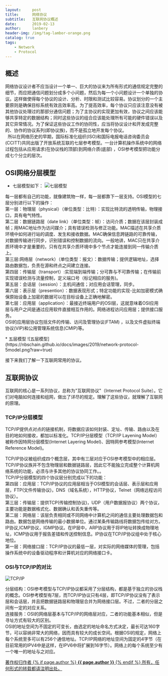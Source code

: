 ```yaml
---
layout:     post
title:      网络协议
subtitle:   互联网协议概述
date:       2019-02-13
author:     lanbery
header-img: /img/tag-lambor-orange.png
catalog: true
tags:
    - Network
    - Protocol	
---
```


## 概述

<p class="section-indent">
网络协议设计者不应当设计一个单一、巨大的协议来为所有形式的通信规定完整的细节，而应把通信问题划分成多个小问题，然后为每一个小问题设计一个单独的协议。这样做使得每个协议的设计、分析、时限和测试比较容易。协议划分的一个主要原则是确保目标系统有效且效率高。为了提高效率，每个协议只应该注意没有被其他协议处理过的那部分通信问题；为了主协议的实现更加有效，协议之间应该能够共享特定的数据结构；同时这些协议的组合应该能处理所有可能的硬件错误以及其它异常情况。为了保证这些协议工作的协同性，应当将协议设计和开发成完整的、协作的协议系列(即协议族)，而不是孤立地开发每个协议。<br>  所以在网络历史的早期，国际标准化组织(ISO)和国际电报电话咨询委员会(CCITT)共同出版了开放系统互联的七层参考模型。一台计算机操作系统中的网络过程包括从应用请求(在协议栈的顶部)到网络介质(底部) ，OSI参考模型把功能分成七个分立的层次。
</p>

## OSI网络分层模型
  * 七层模型如下：
![七层模型](https://nbschain.github.io/docs/images/2019/network-protocol-layer-model.jpg?raw=true)
<p class="section-indent">
每一层都有自己的功能，就像建筑物一样，每一层都靠下一层支持。OSI模型的七层分别进行以下的操作：<br>
第一层：物理层（physical）（单位类型：比特）：实现比特流的透明传输，物理接口，具有电气特性。<br>
第二层：数据链路层（date link）（单位类型：帧）：访问介质；数据在该层封装成帧；用MAC地址作为访问媒介；具有错误检测与修正功能。MAC描述在共享介质环境中如何进行站的调度、发生和接收数据。MAC确保信息跨链路的可靠传输，对数据传输进行同步，识别错误和控制数据的流向。一般地讲，MAC只在共享介质环境中才是重要的，只有在共享介质环境中多个节点才能连接到同一传输介质上。<br>
第三层:网络层（network）（单位类型：报文）：数据传输；提供逻辑地址，选择路由数据包，负责在源和终点之间建立连接。<br>
第四层：传输层（transport）:实现端到端传输；分可靠与不可靠传输；在传输前实现错误检测与流量控制，定义端口号（标记相应的服务)。<br>
第五层：会话层（session）：主机间通信；对应用会话管理，同步。<br>
第六层：表示层（presention）：数据表现形式；特定功能的实现-比如加密模式确保原始设备上加密的数据可以在目标设备上正确地解密。<br>
第七层：应用层（application）：最接近终端用户的OSI层，这就意味着OSI应用层与用户之间是通过应用软件直接相互作用的。网络进程访问应用层；提供接口服务。<br>
OSI的应用层协议包括文件的传输、访问及管理协议(FTAM) ，以及文件虚拟终端协议(VIP)和公用管理系统信息(CMIP)等。
</p>
  * 五层模型
![五层模型](https://nbschain.github.io/docs/images/2019/network-protocol-5model.png?raw=true) 
<p>接下来我们了解一下互联网常用的协议。</p>

## 互联网协议
<p class="section-indent">
互联网的核心是一系列协议，总称为"互联网协议"（Internet Protocol Suite）。它们对电脑如何连接和组网，做出了详尽的规定。理解了这些协议，就理解了互联网的原理。
</p>

### TCP/IP分层模型
<p class="section-indent">
TCP/IP提供点对点的链接机制，将数据应该如何封装、定址、传输、路由以及在目的地如何接收，都加以标准化。TCP/IP分层模型（TCP/IP Layening Model）被称作因特网分层模型(Internet Layering Model)、因特网参考模型(Internet Reference Model)。
</p>

<p class="section-indent">
TCP/IP协议被组织成四个概念层，其中有三层对应于OSI参考模型中的相应层。TCP/IP协议族并不包含物理层和数据链路层，因此它不能独立完成整个计算机网络系统的功能，必须与许多其他的协议协同工作。。<br>
TCP/IP分层模型的四个协议层分别完成以下的功能：<br>
第四层：应用层：TCP/IP协议的应用层相当于OSI模型的会话层、表示层和应用层，FTP(文件传输协议)，DNS（域名系统），HTTP协议，Telnet（网络远程访问协议）。<br>
第三层：传输层：提供TCP(传输控制协议)，UDP（用户数据报协议）两个协议，主要功能是数据格式化、数据确认和丢失重传等。<br>
第二层：网络层：该层负责相同或不同网络中计算机之间的通信主要处理数据包和路由。数据包是网络传输的最小数据单位。通过某条传输路线将数据包传给对方。IP协议,ICMP协议，IGMP协议。在IP层中，ARP协议用于将IP地址转换成物理地址，ICMP协议用于报告差错和传送控制信息。IP协议在TCP/IP协议组中处于核心地位。
<br>第一层：网络接口层：TCP/IP协议的最低一层，对实际的网络媒体的管理，包括操作系统中的设备驱动程序和计算机对应的网络接口卡。
</p>

### OSI与TCP/IP的对比
![TCP/IP](https://nbschain.github.io/docs/images/2019/tcpip-np-compare.jpg?raw=true) 

<p class="section-indent">
分层结构：OSI参考模型与TCP/IP协议都采用了分层结构，都是基于独立的协议栈的概念。OSI参考模型有7层，而TCP/IP协议只有4层，即TCP/IP协议没有了表示层和会话层，并且把数据链路层和物理层合并为网络接口层。不过，二者的分层之间有一定的对应关系。<br>
连接服务：OSI的网络层基本与TCP/IP的网络层对应，二者的功能基本相似，但是寻址方式有较大的区别。<br>
OSI的地址空间为不固定的可变长，由选定的地址命名方式决定，最长可达160字节，可以容纳非常大的网络，因而具有较大的成长空间。根据OSI的规定，网络上每个系统至多可以有256个通信地址。TCP/IP网络的地址空间为固定的4字节（在目前常用的IPV4中是这样，在IPV6中将扩展到16字节）。网络上的每个系统至少有一个唯一的地址与之对应。
</p>

<div class="col-lg-8 col-lg-offset-3 col-md-10 col-md-offset-1">
	<div class="pull-right">
		<a href="https://nbschain.github.io/2019/02/13/%E7%BD%91%E7%BB%9C%E5%8D%8F%E8%AE%AE" target="_blank" class="copyright-link">
			著作权归作者
			{% if page.author %}
<strong>{{ page.author }}</strong>
			{% endif %}
			所有，任何形式的转载都请注明出处。
		</a>
	</div>
</div>
